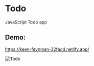 # Todo
JavaScript Todo app

## Demo:
https://keen-feynman-32facd.netlify.app/

![Todo](https://user-images.githubusercontent.com/61046794/139527438-671de972-4dc7-4209-bc91-ad4a46537a86.png)
